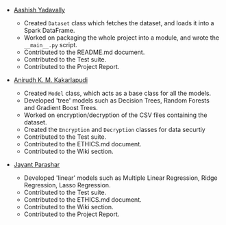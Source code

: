 
* [Aashish Yadavally](https://github.com/aashishyadavally)
  * Created `Dataset` class which fetches the dataset, and loads it into a Spark DataFrame.
  * Worked on packaging the whole project into a module, and wrote the `__main__.py` script.
  * Contributed to the README.md document.
  * Contributed to the Test suite.
  * Contributed to the Project Report.

* [Anirudh K. M. Kakarlapudi](https://github.com/Anirudh-Kakarlapudi)
  * Created `Model` class, which acts as a base class for all the models.
  * Developed 'tree' models such as Decision Trees, Random Forests and Gradient Boost Trees.
  * Worked on encryption/decryption of the CSV files containing the dataset.
  * Created the `Encryption` and `Decryption` classes for data securtiy
  * Contributed to the Test suite.
  * Contributed to the ETHICS.md document.
  * Contributed to the Wiki section.


* [Jayant Parashar](https://github.com/Jayant1234)
  * Developed 'linear' models such as Multiple Linear Regression, Ridge Regression, Lasso Regression.
  * Contributed to the Test suite.
  * Contributed to the ETHICS.md document.
  * Contributed to the Wiki section.
  * Contributed to the Project Report.

